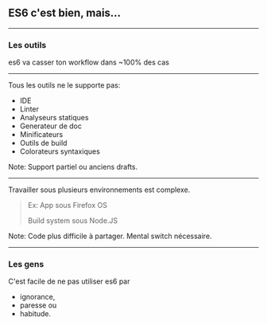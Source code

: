 ## ES6 c'est bien, mais...

---

### Les outils

es6 va casser ton workflow dans ~100% des cas

---

Tous les outils ne le supporte pas:

* IDE
* Linter
* Analyseurs statiques
* Generateur de doc
* Minificateurs
* Outils de build
* Colorateurs syntaxiques

Note:
Support partiel ou anciens drafts.

---

Travailler sous plusieurs environnements est complexe.

> Ex: App sous Firefox OS
>
> Build system sous Node.JS

Note:
Code plus difficile à partager.
Mental switch nécessaire.

---

### Les gens

C'est facile de ne pas utiliser es6 par

* ignorance,
* paresse ou
* habitude.
